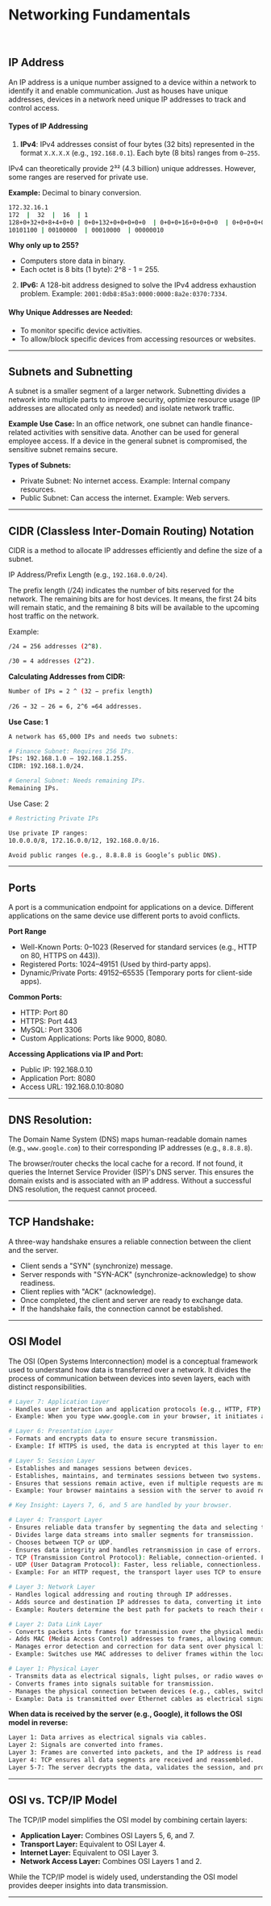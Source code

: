 # Networking Fundamentals
<br>

## IP Address

An IP address is a unique number assigned to a device within a network to identify it and enable communication. Just as houses have unique addresses, devices in a network need unique IP addresses to track and control access.

#### Types of IP Addressing

1. **IPv4**: IPv4 addresses consist of four bytes (32 bits) represented in the format `X.X.X.X` (e.g., `192.168.0.1`). Each byte (8 bits) ranges from `0–255`. 

IPv4 can theoretically provide 2³² (4.3 billion) unique addresses. However, some ranges are reserved for private use.

**Example:** Decimal to binary conversion.
```bash
172.32.16.1
172  |  32  |  16  | 1
128+0+32+0+8+4+0+0 | 0+0+132+0+0+0+0+0  | 0+0+0+16+0+0+0+0  | 0+0+0+0+0+0+1+0
10101100 | 00100000  | 00010000  | 00000010
```

**Why only up to 255?**
- Computers store data in binary.
- Each octet is 8 bits (1 byte): 2^8 - 1 = 255.

2. **IPv6:** A 128-bit address designed to solve the IPv4 address exhaustion problem. 
Example: `2001:0db8:85a3:0000:0000:8a2e:0370:7334`.

#### Why Unique Addresses are Needed:

- To monitor specific device activities.
- To allow/block specific devices from accessing resources or websites.

_______________________________________________________________________________________________

## Subnets and Subnetting

A subnet is a smaller segment of a larger network. Subnetting divides a network into multiple parts to improve security, optimize resource usage (IP addresses are allocated only as needed) and isolate network traffic.

**Example Use Case:** In an office network, one subnet can handle finance-related activities with sensitive data. Another can be used for general employee access. If a device in the general subnet is compromised, the sensitive subnet remains secure.

**Types of Subnets:**
- Private Subnet: No internet access. Example: Internal company resources.
- Public Subnet: Can access the internet. Example: Web servers.

_______________________________________________________________________________________________

## CIDR (Classless Inter-Domain Routing) Notation

CIDR is a method to allocate IP addresses efficiently and define the size of a subnet.

IP Address/Prefix Length (e.g., `192.168.0.0/24`).

The prefix length (/24) indicates the number of bits reserved for the network. The remaining bits are for host devices. It means, the first 24 bits will remain static, and the remaining 8 bits will be available to the upcoming host traffic on the network.

Example:
```bash
/24 = 256 addresses (2^8).

/30 = 4 addresses (2^2).
```

**Calculating Addresses from CIDR:**
```bash
Number of IPs = 2 ^ (32 − prefix length)
 
/26 → 32 − 26 = 6, 2^6 =64 addresses.
```

**Use Case: 1**
```bash
A network has 65,000 IPs and needs two subnets:

# Finance Subnet: Requires 256 IPs.
IPs: 192.168.1.0 – 192.168.1.255.
CIDR: 192.168.1.0/24.

# General Subnet: Needs remaining IPs.
Remaining IPs.
```

Use Case: 2
```bash
# Restricting Private IPs

Use private IP ranges:
10.0.0.0/8, 172.16.0.0/12, 192.168.0.0/16.

Avoid public ranges (e.g., 8.8.8.8 is Google’s public DNS).
```
______________________________________________________________________________________________

## Ports

A port is a communication endpoint for applications on a device. Different applications on the same device use different ports to avoid conflicts.

**Port Range**
- Well-Known Ports: 0–1023 (Reserved for standard services (e.g., HTTP on 80, HTTPS on 443)).
- Registered Ports: 1024–49151 (Used by third-party apps).
- Dynamic/Private Ports: 49152–65535 (Temporary ports for client-side apps).

**Common Ports:**
- HTTP: Port 80
- HTTPS: Port 443
- MySQL: Port 3306
- Custom Applications: Ports like 9000, 8080.

**Accessing Applications via IP and Port:**
- Public IP: 192.168.0.10
- Application Port: 8080
- Access URL: 192.168.0.10:8080

______________________________________________________________________________________________

## DNS Resolution:

The Domain Name System (DNS) maps human-readable domain names (e.g., `www.google.com`) to their corresponding IP addresses (e.g., `8.8.8.8`).

The browser/router checks the local cache for a record. If not found, it queries the Internet Service Provider (ISP)'s DNS server. This ensures the domain exists and is associated with an IP address. Without a successful DNS resolution, the request cannot proceed.

____________________________________________________________________________________________

## TCP Handshake:

A three-way handshake ensures a reliable connection between the client and the server.

- Client sends a "SYN" (synchronize) message. 
- Server responds with "SYN-ACK" (synchronize-acknowledge) to show readiness.
- Client replies with "ACK" (acknowledge).
- Once completed, the client and server are ready to exchange data.
- If the handshake fails, the connection cannot be established.

___________________________________________________________________________________________

## OSI Model

The OSI (Open Systems Interconnection) model is a conceptual framework used to understand how data is transferred over a network. It divides the process of communication between devices into seven layers, each with distinct responsibilities.

```bash
# Layer 7: Application Layer
- Handles user interaction and application protocols (e.g., HTTP, FTP).
- Example: When you type www.google.com in your browser, it initiates an HTTP/HTTPS request to the Google server.

# Layer 6: Presentation Layer
- Formats and encrypts data to ensure secure transmission.
- Example: If HTTPS is used, the data is encrypted at this layer to ensure security during transit.

# Layer 5: Session Layer
- Establishes and manages sessions between devices.
- Establishes, maintains, and terminates sessions between two systems.
- Ensures that sessions remain active, even if multiple requests are made over time.
- Example: Your browser maintains a session with the server to avoid repeated logins (e.g., for online banking or social media).

# Key Insight: Layers 7, 6, and 5 are handled by your browser.

# Layer 4: Transport Layer
- Ensures reliable data transfer by segmenting the data and selecting the appropriate protocol.
- Divides large data streams into smaller segments for transmission.
- Chooses between TCP or UDP.
- Ensures data integrity and handles retransmission in case of errors.
- TCP (Transmission Control Protocol): Reliable, connection-oriented. For example: Online payment transaction.
- UDP (User Datagram Protocol): Faster, less reliable, connectionless. For example: Live match transmission.
- Example: For an HTTP request, the transport layer uses TCP to ensure reliable delivery of data.

# Layer 3: Network Layer
- Handles logical addressing and routing through IP addresses.
- Adds source and destination IP addresses to data, converting it into packets.
- Example: Routers determine the best path for packets to reach their destination (e.g., from your home to Google servers).

# Layer 2: Data Link Layer
- Converts packets into frames for transmission over the physical medium.
- Adds MAC (Media Access Control) addresses to frames, allowing communication between devices on the same network.
- Manages error detection and correction for data sent over physical links.
- Example: Switches use MAC addresses to deliver frames within the local network.

# Layer 1: Physical Layer
- Transmits data as electrical signals, light pulses, or radio waves over the physical medium.
- Converts frames into signals suitable for transmission.
- Manages the physical connection between devices (e.g., cables, switches).
- Example: Data is transmitted over Ethernet cables as electrical signals or over optical fibers as light pulses.
```

**When data is received by the server (e.g., Google), it follows the OSI model in reverse:**
```bash
Layer 1: Data arrives as electrical signals via cables.
Layer 2: Signals are converted into frames.
Layer 3: Frames are converted into packets, and the IP address is read.
Layer 4: TCP ensures all data segments are received and reassembled.
Layer 5-7: The server decrypts the data, validates the session, and processes the HTTP request.
```

________________________________________________________________________________________

## OSI vs. TCP/IP Model

The TCP/IP model simplifies the OSI model by combining certain layers:
- **Application Layer:** Combines OSI Layers 5, 6, and 7.
- **Transport Layer:** Equivalent to OSI Layer 4.
- **Internet Layer:** Equivalent to OSI Layer 3.
- **Network Access Layer:** Combines OSI Layers 1 and 2.

While the TCP/IP model is widely used, understanding the OSI model provides deeper insights into data transmission.

____________________________________________________________________________________________



